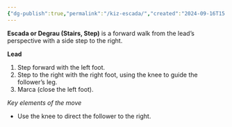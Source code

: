 ```yaml
---
{"dg-publish":true,"permalink":"/kiz-escada/","created":"2024-09-16T15:14:53.065-04:00","updated":"2024-09-17T12:44:01.206-04:00"}
---
```



**Escada or Degrau (Stairs, Step)** is a forward walk from the lead’s perspective with a side step to the right.

**Lead**
1. Step forward with the left foot.
2. Step to the right with the right foot, using the knee to guide the follower’s leg.
3. Marca (close the left foot).

*Key elements of the move*
- Use the knee to direct the follower to the right.
